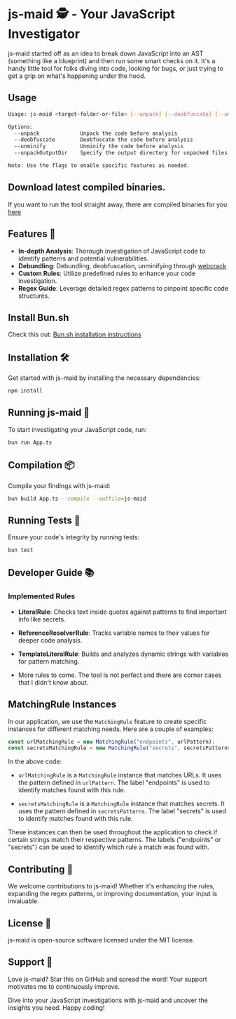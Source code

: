 # js-maid 🕵️ - Your JavaScript Investigator

js-maid started off as an idea to break down JavaScript into an AST (something like a blueprint) and then run some smart checks on it. It's a handy little tool for folks diving into code, looking for bugs, or just trying to get a grip on what's happening under the hood.

## Usage

```sh
Usage: js-maid <target-folder-or-file> [--unpack] [--deobfuscate] [--unminify] [--unpackOutputDir <path>]

Options:
  --unpack             Unpack the code before analysis
  --deobfuscate        Deobfuscate the code before analysis
  --unminify           Unminify the code before analysis
  --unpackOutputDir    Specify the output directory for unpacked files (default: "unpacked")

Note: Use the flags to enable specific features as needed.
```

## Download latest compiled binaries.

If you want to run the tool straight away, there are compiled binaries for you [here](https://github.com/acuciureanu/js-maid/releases/latest)

## Features 🌟

- **In-depth Analysis**: Thorough investigation of JavaScript code to identify patterns and potential vulnerabilities.
- **Debundling**: Debundling, deobfuscation, unminifying through [webcrack](https://github.com/j4k0xb/webcrack)
- **Custom Rules**: Utilize predefined rules to enhance your code investigation.
- **Regex Guide**: Leverage detailed regex patterns to pinpoint specific code structures.

## Install Bun.sh

Check this out: [Bun.sh installation instructions](https://bun.sh/docs/installation)

## Installation 🛠

Get started with js-maid by installing the necessary dependencies:

```bash
npm install
```

## Running js-maid 🏃

To start investigating your JavaScript code, run:

```bash
bun run App.ts
```

## Compilation 📦

Compile your findings with js-maid:

```bash
bun build App.ts --compile --outfile=js-maid
```

## Running Tests 🧪

Ensure your code's integrity by running tests:

```bash
bun test
```

## Developer Guide 📚

### Implemented Rules

- **LiteralRule**: Checks text inside quotes against patterns to find important info like secrets.

- **ReferenceResolverRule**: Tracks variable names to their values for deeper code analysis.

- **TemplateLiteralRule**: Builds and analyzes dynamic strings with variables for pattern matching.

- More rules to come. The tool is not perfect and there are corner cases that I didn't know about.

## MatchingRule Instances

In our application, we use the `MatchingRule` feature to create specific instances for different matching needs. Here are a couple of examples:

```typescript
const urlMatchingRule = new MatchingRule("endpoints", urlPattern);
const secretsMatchingRule = new MatchingRule("secrets", secretsPatterns);
```



In the above code:

- `urlMatchingRule` is a `MatchingRule` instance that matches URLs. It uses the pattern defined in `urlPattern`. The label "endpoints" is used to identify matches found with this rule.

- `secretsMatchingRule` is a `MatchingRule` instance that matches secrets. It uses the pattern defined in `secretsPatterns`. The label "secrets" is used to identify matches found with this rule.

These instances can then be used throughout the application to check if certain strings match their respective patterns. The labels ("endpoints" or "secrets") can be used to identify which rule a match was found with.

## Contributing 🤝

We welcome contributions to js-maid! Whether it's enhancing the rules, expanding the regex patterns, or improving documentation, your input is invaluable.

## License 📜

js-maid is open-source software licensed under the MIT license.

## Support 💖

Love js-maid? Star this on GitHub and spread the word! Your support motivates me to continuously improve.

Dive into your JavaScript investigations with js-maid and uncover the insights you need. Happy coding!
